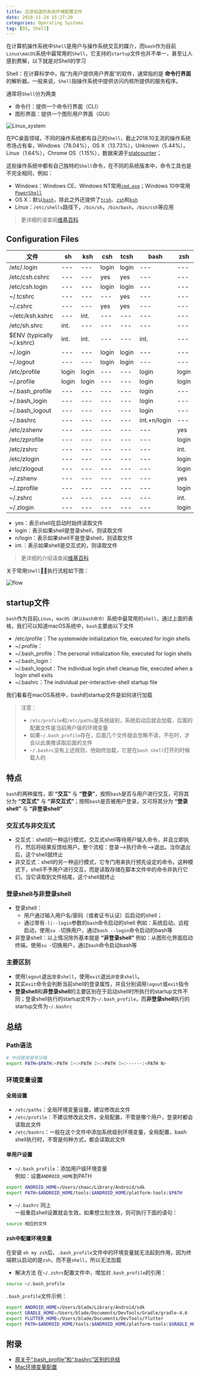 ```yaml
---
title: 应该知道的系统环境配置文件
date: 2018-11-24 15:27:20
categories: Operating Systems
tag: [OS, Shell]
---
```


在计算机操作系统中`Shell`是用户与操作系统交互的媒介，而`bash`作为目前`Linux\macOS`系统中最常用的`Shell`，它支持的`startup`文件也并不单一，甚至让人感到费解，以下就是对Shell的学习

Shell：在计算科学中，指“为用户提供用户界面”的软件，通常指的是 **命令行界面** 的解析器。一般来说，`Shell`指操作系统中提供访问内核所提供的服务程序。

通常将`Shell`分为两类
* 命令行：提供一个命令行界面（CLI）
* 图形界面：提供一个图形用户界面（GUI）

![Linux_system](https://upload.wikimedia.org/wikipedia/commons/thumb/b/be/The_general_structure_of_a_Linux_system.jpeg/250px-The_general_structure_of_a_Linux_system.jpeg)

在PC桌面领域，不同的操作系统都有自己的`Shell`，截止2018.10主流的操作系统市场占有率，Windows（78.04%），OS X（13.73%），Unknown（5.44%），Linux（1.64%），Chrome OS（1.15%），数据来源于[statcounter](http://gs.statcounter.com/os-market-share/desktop/worldwide/#monthly-201710-201810)；

这些操作系统中都有自己独特的`Shell`命令，在不同的系统版本中，命令工具也是不完全相同，例如：
* Windows：Windows CE、Windows NT常用[`cmd.exe`](https://en.wikipedia.org/wiki/Cmd.exe)；Windows 10中常用 [`PowerShell`](https://zh.wikipedia.org/wiki/Windows_PowerShell)
* OS X：默认[`bash`](https://zh.wikipedia.org/wiki/Bash)，除此之外还提供了[`tcsh`](https://zh.wikipedia.org/wiki/Tcsh)、[`zsh`](https://zh.wikipedia.org/wiki/Z_shell)和[`ksh`](https://zh.wikipedia.org/wiki/Korn_shell)
* Linux：`/etc/shells`路径下，`/bin/sh`，`/bin/bash`，`/bin/csh`等应用
> 更详细的请查阅[维基百科](https://zh.wikipedia.org/wiki/%E6%AE%BC%E5%B1%A4#%E5%91%BD%E4%BB%A4%E8%A1%8C%E7%95%8C%E9%9D%A2%EF%BC%88CLI%EF%BC%89%E6%AE%BC%E5%B1%A4)

## Configuration Files
|    文件    | sh | ksh | csh | tcsh | bash | zsh |
| --------- | --- | --- | --- | --- | --- | --- |
| /etc/.login               |  --- | --- | login | login | --- | --- |
| /etc/csh.cshrc            |  --- | --- | yes | yes | --- | --- |
| /etc/csh.login            |  --- | --- | login | login | --- | --- |
| ~/.tcshrc                 |  --- | --- | --- | yes | --- | --- |
| ~/.cshrc                  |  --- | --- | yes | yes | --- | --- |
| ~/etc/ksh.kshrc           |  --- | int. | --- | --- | --- | --- |
| /etc/sh.shrc              |  int. | --- | --- | --- | --- | --- |
| $ENV (typically ~/.kshrc) |  int. | int. | --- | --- | int. | --- |
| ~/.login                  |  --- | --- | login | login | --- | --- |
| ~/.logout                 |  --- | --- | login | login | --- | --- |
| /etc/profile              |  login | login | --- | --- | login | login |
| ~/.profile                |  login | login | --- | --- | login | login |
| ~/.bash_profile           |  --- | --- | --- | --- | login | --- |
| ~/.bash_login             |  --- | --- | --- | --- | login | --- |
| ~/.bash_logout            |  --- | --- | --- | --- | login | --- |
| ~/.bashrc                 |  --- | --- | --- | --- | int.+n/login | --- |
| /etc/zshenv               |  --- | --- | --- | --- | --- | yes |
| /etc/zprofile             |  --- | --- | --- | --- | --- | login |
| /etc/zshrc                |  --- | --- | --- | --- | --- | int. |
| /etc/zlogin               |  --- | --- | --- | --- | --- | login |
| /etc/zlogout              |  --- | --- | --- | --- | --- | login |
| ~/.zshenv                 |  --- | --- | --- | --- | --- | yes |
| ~/.zprofile               |  --- | --- | --- | --- | --- | login |
| ~/.zshrc                  |  --- | --- | --- | --- | --- | int. |
| ~/.zlogin                 |  --- | --- | --- | --- | --- | login |

* yes：表示shell在启动时始终读取文件
* login：表示如果shell是登录shell，则读取文件
* n/login：表示如果shell不是登录shell，则读取文件
* int.：表示如果shell是交互式的，则读取文件

>更详细的介绍请查阅[维基百科](https://en.wikipedia.org/wiki/Unix_shell#Configuration_files)

关于常用`Shell`，执行流程如下图：

![flow](https://res.cloudinary.com/incoder/image/upload/v1543141362/blog/flow.png)

## startup文件
`bash`作为目前`Linux`，`macOS（默认bash命令）`系统中最常用的`shell`，通过上面的表格，我们可以知道macOS系统中，`bash`主要由以下文件
* /etc/profile：The systemwide initialization file, executed for login shells
* ~/.profile：
* ~/.bash_profile：The personal initialization file, executed for login shells
* ~/.bash_login：
* ~/.bash_logout：The individual login shell cleanup file, executed when a login shell exits
* ~/.bashrc：The individual per-interactive-shell startup file

我们看看在macOS系统中，bash的startup文件是如何进行加载

>注意：
>* `/etc/profile`和`/etc/paths`是系统级别，系统启动后就会加载，后面的配置文件是当前用户级的环境变量
>* 如果`~/.bash_profile`存在，后面几个文件就会忽略不读，不在时，才会以此类推读取后面的文件
>* `~/.bashrc`没有上述规则，他始终加载，它是在`bash shell`打开的时候载入的

## 特点
`bash`的两种属性，即 **“交互”** 与 **“登录”**，按照`bash`是否与用户进行交互，可将其分为 **“交互式”** 与 **“非交互式”**；按照`bash`是否被用户登录，又可将其分为 **“登录shell”** 与 **“非登录shell”**

### 交互式与非交互式
* 交互式：shell的一种运行模式，交互式shell等待用户输入命令，并且立即执行，然后将结果反馈给用户。整个流程：登录——>执行命令——>退出。当你退出后，这个shell就终止
* 非交互式：shell的另一种运行模式，它专门用来执行预先设定的命令。这种模式下，shell不予用户进行交互，而是读取存储在脚本文件中的命令并执行它们。当它读取到文件结尾，这个shell就终止

### 登录shell与非登录shell
* 登录shell：
    * 用户通过输入用户名/密码（或者证书认证）后启动的shell；
    * 通过带有`-l|--login`参数的`bash`命令启动的shell
例如：系统启动，远程启动，使用`su -`切换用户，通过`bash --login`命令启动的bash等
* 非登录shell：以上情况除外基本就是 **“非登录shell”**
例如：从图形化界面启动终端，使用`su -`切换用户，通过`bash`命令启动bash等

### 主要区别
* 使用`logout`退出`登录shell`，使用`exit`退出`非登录shell`。
* 其实`exit`命令会判断当前shell的登录属性，并且分别调用`logout`或`exit`指令
* **登录shell**和**非登录shell**的主要区别在于启动shell时所执行的startup文件不同；登录shell执行的startup文件为`~/.bash_profile`，而**非登录shell**执行的startup文件为`~/.bashrc`

## 总结

### Path语法
```bash
# 中间使用冒号分隔
export PATH=$PATH:<PATH 1>:<PATH 2>:<PATH 3>:------:<PATH N>
```

### 环境变量设置

#### 全局设置
* `/etc/paths`：全局环境变量设置，建议修改此文件
* `/etc/profile`：不建议修改此文件，全局配置，不管是哪个用户，登录时都会读取此文件
* `/etc/bashrc`：一般在这个文件中添加系统级别环境变量，全局配置，bash shell执行时，不管是何种方式，都会读取此文件

#### 单用户设置
* `~/.bash_profile`：添加用户级环境变量  
例如：设置`ANDROID_HOME`到PATH
```bash
export ANDROID_HOME=/Users/shaoc/Library/Android/sdk
export PATH=$ANDROID_HOME/tools:$ANDROID_HOME/platform-tools:$PATH
```
* `~/.bashrc` 同上  
一般重启shell设置就会生效，如果想立刻生效，则可执行下面的语句：
```bash
source 相应的文件
```

#### zsh中配置环境变量
在安装 `oh my zsh`后，`.bash_profile`文件中的环境变量就无法起到作用，因为终端默认启动的是`zsh`，而不是`shell`，所以无法加载

* 解决方法
在`~/.zshrc`配置文件中，增加对`.bash_profile`的引用：
```bash
source ~/.bash_profile
```

`.bash_profile`文件示例：  
```bash
export ANDROID_HOME=/Users/blade/Library/Android/sdk
export GRADLE_HOME=/Users/blade/Documents/DevTools/Gradle/gradle-4.6
export FLUTTER_HOME=/Users/blade/Documents/DevTools/flutter
export PATH=$ANDROID_HOME/tools:$ANDROID_HOME/platform-tools:$GRADLE_HOME/bin:$FLUTTER_HOME/bin:$PATH
```

## 附录
* [原关于“.bash_profile”和“.bashrc”区别的总结](https://blog.csdn.net/sch0120/article/details/70256318)
* [Mac环境变量配置](https://hao5743.github.io/2017/06/28/2017-06-28/)